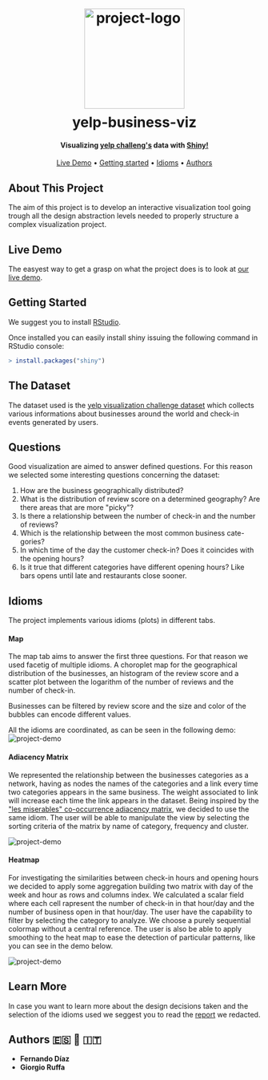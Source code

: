 <h1 align="center">
  <div style="margin:10px;">
    <img src="https://github.com/fdiazgon/fdiazgon.github.io/blob/master/art/yelp-business-viz-logo.png?raw=true" alt="project-logo" width="200px">
  </div>
  yelp-business-viz
</h1>

<h4 align="center">
Visualizing <a href="https://www.yelp.com/dataset/challenge">yelp challeng's</a> data with <a href="https://shiny.rstudio.com/">Shiny!</a>
</h4>

<p align="center">
  <a href="#live-demo">Live Demo</a> •
  <a href="#getting-started">Getting started</a> •
  <a href="#idioms">Idioms</a> •
  <a href="#authors-es-blue_heart-it">Authors</a>
  <!-- <a href="#license">License</a> -->
 </p>

## About This Project
The aim of this project is to develop an interactive visualization tool going trough
all the design abstraction levels needed to properly structure a complex
visualization project.

## Live Demo

The easyest way to get a grasp on what the project does is to look at [our live demo](https://fediazgon.shinyapps.io/yelp-business-viz/).

## Getting Started
We suggest you to install [RStudio](https://www.rstudio.com/).

Once installed you can easily install shiny issuing the following command in RStudio
console:
```R
> install.packages("shiny")
```

## The Dataset
The dataset used is the [yelp visualization challenge dataset](https://www.yelp.com/dataset/challenge) which collects various informations
about businesses around the world and check-in events generated by users.

## Questions
Good visualization are aimed to answer defined questions.
For this reason we selected some interesting questions concerning the dataset:

1. How are the business geographically distributed?
2. What is the distribution of review score on a determined geography? Are there areas that are more "picky"?
3. Is there a relationship between the number of check-in and the number
of reviews?
4. Which is the relationship between the most common business cate-
gories?
5. In which time of the day the customer check-in? Does it coincides with
the opening hours?
6. Is it true that different categories have different opening hours? Like
bars opens until late and restaurants close sooner.

## Idioms

The project implements various idioms (plots) in different tabs.

#### Map
The map tab aims to answer the first three questions. For that reason we used
facetig of multiple idioms. A choroplet map for the geographical distribution of
the businesses, an histogram of the review score and a scatter plot between the logarithm of the number of reviews and the number of check-in.

Businesses can be filtered by review score and the size and color of the bubbles
can encode different values.

All the idioms are coordinated, as can be seen in the following demo:
![project-demo](https://github.com/fdiazgon/fdiazgon.github.io/blob/master/art/yelp-business-viz-demo1.gif?raw=true)



#### Adiacency Matrix
We represented the relationship between the businesses categories as a network, having as nodes the names of the categories and a link every time two categories appears in the same business. The weight
associated to link will increase each time the link appears in the dataset.
Being inspired by the ["les miserables" co-occurrence adiacency matrix](https://bost.ocks.org/mike/miserables/), we decided to use the same idiom.
The user will be able to manipulate the view by selecting the sorting criteria
of the matrix by name of category, frequency and cluster.

![project-demo](https://github.com/fdiazgon/fdiazgon.github.io/blob/master/art/yelp-business-viz-demo2.gif?raw=true)

#### Heatmap

For investigating the similarities between check-in hours and opening hours
we decided to apply some aggregation building two matrix with day of the
week and hour as rows and columns index. We calculated a scalar field where
each cell rapresent the number of check-in in that hour/day and the number
of business open in that hour/day. The user have the capability to filter by
selecting the category to analyze. We choose a purely sequential colormap without a central reference. The user is also be able to apply smoothing to the heat map to
ease the detection of particular patterns, like you can see in the demo below.

![project-demo](https://github.com/fdiazgon/fdiazgon.github.io/blob/master/art/yelp-business-viz-demo3.gif?raw=true)


## Learn More
In case you want to learn more about the design decisions taken and the selection
of the idioms used we seggest you to read the [report](report.pdf) we
redacted.


<!-- The easiest way to run this project is by cloning the project locally, create a fat jar using Maven and executing the shell
script that can be found on the project's root directory.

```bash
mvn clean package
./run.sh
```

It is possible to active/deactivate the explore stage with the `--explore` flag (add/remove this flag inside the
`run.sh` script).

The output should be similar to the following one:

![project-demo](https://github.com/fdiazgon/fdiazgon.github.io/blob/master/art/yelp-business-viz-demo1.gif?raw=true)

You can also import it to your favourite IDE, but keep in mind that the program requires one argument, which is the dataset
to process. You can find multiple valid datasets at this link: [Airline On-Time Statistics and Delay Causes](http://stat-computing.org/dataexpo/2009/the-data.html).

Be aware that it can take a lot of time with a large dataset (14 models are trained with 10 folds cross-validation).
This is why we included a small `tuning.csv` file in the `raw` folder. Please, consider using this dataset to check
that the program works properly.

## Validation process

The general workflow on the program is shown in the image below:

![project-flow](https://github.com/fdiazgon/fdiazgon.github.io/blob/master/art/sparkml-flights-delay-flow.png?raw=true)

Hyperparameter tuning and model selection are carried out using cross-validation on the training dataset. In this stage,
a grid search is performed using two different models: Linear Regression and Random Forest (you can add your own
extending the `CVTuningPipeline` class). Finally, the test error of the best model is obtained using the test set. -->

## Authors :es: :blue_heart: :it:

* **Fernando Díaz**
* **Giorgio Ruffa**

<!-- ## License

This project is licensed under the MIT License - see the [LICENSE.md](LICENSE.md) file for details -->
